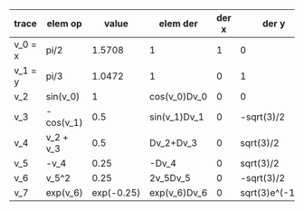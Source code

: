 | trace   | elem op | value   |   elem der    | der x | der y |
| ------- | ------- | ------- | ------------  |-------|-------|
| v_0 = x |  pi/2   | 1.5708 |        1       |   1   |   0   |
| v_1 = y |  pi/3   | 1.0472 |       1        |   0   |   1   |
| v_2     | sin(v_0) |  1    |  cos(v_0)Dv_0  |   0   |   0   |
| v_3     | -cos(v_1) | 0.5  |  sin(v_1)Dv_1  |   0   | -sqrt(3)/2 |
| v_4     | v_2 + v_3 | 0.5  |    Dv_2+Dv_3   |   0   | sqrt(3)/2 |
| v_5     |  -v_4   | 0.25   |     -Dv_4      |   0   | sqrt(3)/2 |
| v_6     |  v_5^2  | 0.25   |     2v_5Dv_5   |   0   | -sqrt(3)/2 |
| v_7  | exp(v_6) | exp(-0.25) | exp(v_6)Dv_6 |   0   | sqrt(3)e^(-1/8) |

